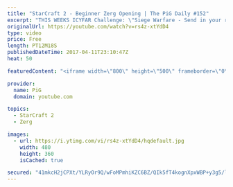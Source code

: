 ```yaml
---
title: "StarCraft 2 - Beginner Zerg Opening | The PiG Daily #152"
excerpt: "THIS WEEKS ICYFAR Challenge: \"Siege Warfare - Send in your replays with your best siege tactics. Some suggestions: tank-bunker push, a lurker nydus or a pylon-disruptor push. Gl!  Send submissions to eonblu95@gmail.com as attachment AND only ICYFAR as title! Latest submission is 24 hours before the show"
originalUrl: https://youtube.com/watch?v=rs4z-xtYdD4
type: video
price: Free
length: PT12M18S
publishedDateTime: 2017-04-11T23:10:47Z
heat: 50

featuredContent: "<iframe width=\"800\" height=\"500\" frameborder=\"0\" src=\"https://www.youtube.com/embed/rs4z-xtYdD4\" allow=\"accelerometer; autoplay; encrypted-media; gyroscope; picture-in-picture\" allowfullscreen></iframe>"

provider:
  name: PiG
  domain: youtube.com

topics:
  - StarCraft 2
  - Zerg

images:
  - url: https://i.ytimg.com/vi/rs4z-xtYdD4/hqdefault.jpg
    width: 480
    height: 360
    isCached: true

secured: "41mkcH2jCPXt/YLRyOr9Q/wFoMPmhiKZC6BZ/QIk5fT4kognXpxWBP+y3g5/lm+eDdyOZ5TeJr5DsfY29RMn3LKM+LTnT+sKuY5GPzhpeORs3DZB0UqNghAAV38TJBHehqe08FOv930d7uu3pbFU+sM1fRAY8gAoVld3zvNfLy4zOVKrtjU7PJZ1nE8EYLOfUo6MTWSmFPznwyP4Euv17129S3hwvA4tjIjiflUHiL4sTN83LDsKTXjipThNcU2EUfbpLin5dKYHhfTYGVzLiL2cF9YuLASZq6Vg1a4MKAKbo4KD4+smM1yoRX/dR9slARR/bIyxoDKTXcnCfOSUi6Shd2utGHOjQfpzOxnhLnWvhWzmQpLmE86LeOiBtuxehhjoKU46aCnZWF0Ncn2BbWMtn2pR1TWBpc4B1Xv3Ke0=;wx7NzwjJZligE4C5iiVqQg=="
---
```


